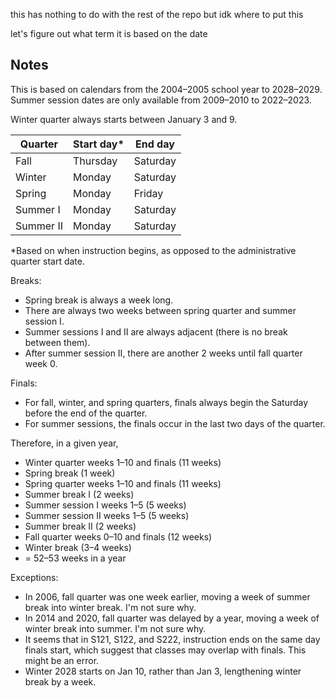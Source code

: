 this has nothing to do with the rest of the repo but idk where to put this

let's figure out what term it is based on the date

## Notes

This is based on calendars from the 2004–2005 school year to 2028–2029. Summer session dates are only available from 2009–2010 to 2022–2023.

Winter quarter always starts between January 3 and 9.

| Quarter   | Start day\* | End day  |
| --------- | ----------- | -------- |
| Fall      | Thursday    | Saturday |
| Winter    | Monday      | Saturday |
| Spring    | Monday      | Friday   |
| Summer I  | Monday      | Saturday |
| Summer II | Monday      | Saturday |

\*Based on when instruction begins, as opposed to the administrative quarter start date.

Breaks:

- Spring break is always a week long.
- There are always two weeks between spring quarter and summer session I.
- Summer sessions I and II are always adjacent (there is no break between them).
- After summer session II, there are another 2 weeks until fall quarter week 0.

Finals:

- For fall, winter, and spring quarters, finals always begin the Saturday before the end of the quarter.
- For summer sessions, the finals occur in the last two days of the quarter.

Therefore, in a given year,

- Winter quarter weeks 1–10 and finals (11 weeks)
- Spring break (1 week)
- Spring quarter weeks 1–10 and finals (11 weeks)
- Summer break I (2 weeks)
- Summer session I weeks 1–5 (5 weeks)
- Summer session II weeks 1–5 (5 weeks)
- Summer break II (2 weeks)
- Fall quarter weeks 0–10 and finals (12 weeks)
- Winter break (3–4 weeks)
- = 52–53 weeks in a year

Exceptions:

- In 2006, fall quarter was one week earlier, moving a week of summer break into winter break. I'm not sure why.
- In 2014 and 2020, fall quarter was delayed by a year, moving a week of winter break into summer. I'm not sure why.
- It seems that in S121, S122, and S222, instruction ends on the same day finals start, which suggest that classes may overlap with finals. This might be an error.
- Winter 2028 starts on Jan 10, rather than Jan 3, lengthening winter break by a week.
